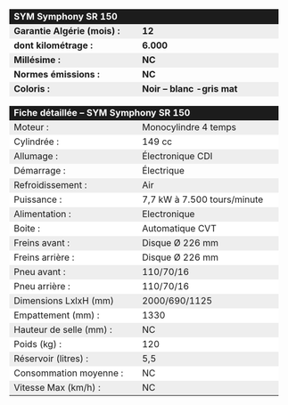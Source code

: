 ﻿---
type: chart
item: 61
---

<div class="tab active" id="specs" style="display: block;">
<table>
<tbody>
    <tr>
        <td colspan="2" align="LEFT" bgcolor="#1C1C1C" width="467" height="20"><span style="color: #ffffff;"><b><span style="font-size: medium;">SYM Symphony SR 150</span></b>
            </span>
        </td>
    </tr>
    <tr>
        <td align="LEFT" bgcolor="#EEEEEE" height="17"><b>Garantie Algérie (mois) :</b></td>
        <td align="LEFT" bgcolor="#EEEEEE"><b>12</b></td>
    </tr>
    <tr>
        <td align="LEFT" height="17"><b>dont kilométrage&nbsp;: </b></td>
        <td align="LEFT"><b>6.000</b></td>
    </tr>
    <tr>
        <td align="LEFT" bgcolor="#EEEEEE" height="17"><b>Millésime&nbsp;:</b></td>
        <td align="LEFT" bgcolor="#EEEEEE"><b>NC</b></td>
    </tr>
    <tr>
        <td align="LEFT" height="17"><b>Normes émissions&nbsp;:</b></td>
        <td align="LEFT"><b>NC</b></td>
    </tr>
    <tr>
        <td align="LEFT" bgcolor="#EEEEEE" height="17"><b>Coloris :</b></td>
        <td align="LEFT" bgcolor="#EEEEEE"><b>Noir – blanc -gris mat</b></td>
    </tr>
    <tr>
        <td colspan="2" align="LEFT" height="17"></td>
    </tr>
    <tr>
        <td colspan="2" align="LEFT" bgcolor="#1C1C1C" height="20"><b><span style="color: #ffffff; font-size: medium;">Fiche détaillée – SYM Symphony SR 150</span></b></td>
    </tr>
    <tr>
        <td align="LEFT" bgcolor="#EEEEEE" height="17">Moteur&nbsp;:</td>
        <td align="LEFT" bgcolor="#EEEEEE">Monocylindre 4 temps</td>
    </tr>
    <tr>
        <td align="LEFT" bgcolor="#FFFFFF" height="17">Cylindrée&nbsp;:</td>
        <td align="LEFT" bgcolor="#FFFFFF">149 cc</td>
    </tr>
    <tr>
        <td align="LEFT" bgcolor="#EEEEEE" height="17">Allumage&nbsp;:</td>
        <td align="LEFT" bgcolor="#EEEEEE">Électronique CDI</td>
    </tr>
    <tr>
        <td align="LEFT" height="17">Démarrage&nbsp;:</td>
        <td align="LEFT">Électrique</td>
    </tr>
    <tr>
        <td align="LEFT" bgcolor="#EEEEEE" height="17">Refroidissement&nbsp;:</td>
        <td align="LEFT" bgcolor="#EEEEEE">Air</td>
    </tr>
    <tr>
        <td align="LEFT" bgcolor="#FFFFFF" height="17">Puissance&nbsp;:</td>
        <td align="LEFT" bgcolor="#FFFFFF">7,7 kW à 7.500 tours/minute</td>
    </tr>
    <tr>
        <td align="LEFT" bgcolor="#EEEEEE" height="17">Alimentation&nbsp;:</td>
        <td align="LEFT" bgcolor="#EEEEEE">Electronique</td>
    </tr>
    <tr>
        <td align="LEFT" bgcolor="#FFFFFF" height="17">Boite&nbsp;:</td>
        <td align="LEFT" bgcolor="#FFFFFF">Automatique CVT</td>
    </tr>
    <tr>
        <td align="LEFT" bgcolor="#EEEEEE" height="17">Freins avant&nbsp;:</td>
        <td align="LEFT" bgcolor="#EEEEEE">Disque Ø 226 mm</td>
    </tr>
    <tr>
        <td align="LEFT" bgcolor="#FFFFFF" height="17">Freins arrière&nbsp;:</td>
        <td align="LEFT" bgcolor="#FFFFFF">Disque Ø 226 mm</td>
    </tr>
    <tr>
        <td align="LEFT" bgcolor="#EEEEEE" height="17">Pneu avant&nbsp;:</td>
        <td align="LEFT" bgcolor="#EEEEEE">110/70/16</td>
    </tr>
    <tr>
        <td align="LEFT" bgcolor="#FFFFFF" height="17">Pneu arrière&nbsp;:</td>
        <td align="LEFT" bgcolor="#FFFFFF">110/70/16</td>
    </tr>
    <tr>
        <td align="LEFT" bgcolor="#EEEEEE" height="17">Dimensions LxlxH (mm)</td>
        <td align="LEFT" bgcolor="#EEEEEE">2000/690/1125</td>
    </tr>
    <tr>
        <td align="LEFT" bgcolor="#FFFFFF" height="17">Empattement (mm)&nbsp;:</td>
        <td align="LEFT" bgcolor="#FFFFFF">1330</td>
    </tr>
    <tr>
        <td align="LEFT" bgcolor="#EEEEEE" height="17">Hauteur de selle (mm)&nbsp;:</td>
        <td align="LEFT" bgcolor="#EEEEEE">NC</td>
    </tr>
    <tr>
        <td align="LEFT" bgcolor="#FFFFFF" height="17">Poids (kg)&nbsp;:</td>
        <td align="LEFT" bgcolor="#FFFFFF">120</td>
    </tr>
    <tr>
        <td align="LEFT" bgcolor="#EEEEEE" height="17">Réservoir (litres)&nbsp;:</td>
        <td align="LEFT" bgcolor="#EEEEEE">5,5</td>
    </tr>
    <tr>
        <td align="LEFT" bgcolor="#FFFFFF" height="17">Consommation moyenne&nbsp;:</td>
        <td align="LEFT" bgcolor="#FFFFFF">NC</td>
    </tr>
    <tr>
        <td align="LEFT" bgcolor="#EEEEEE" height="17">Vitesse Max (km/h)&nbsp;:</td>
        <td align="LEFT" bgcolor="#EEEEEE">NC</td>
    </tr>
</tbody>
</table>
</div>
